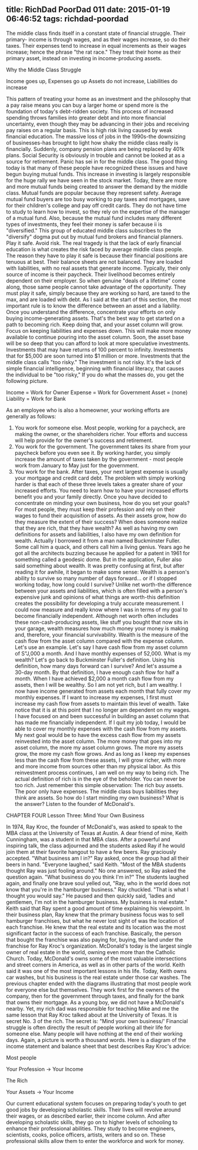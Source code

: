 title: RichDad PoorDad 011
date: 2015-01-19 06:46:52
tags: richdad-poordad
---

The middle class finds itself in a constant state of financial struggle. Their primary- income is through wages, and as their wages increase, so do their taxes. Their expenses tend to increase in equal increments as their wages increase; hence the phrase "the rat race." They treat their home as their primary asset, instead on investing in income-producing assets.

Why the Middle Class Struggle

Income goes up, Expenses go up
Assets do not increase, Liabilities do increase

This pattern of treating your home as an investment and the philosophy that a pay raise means you can buy a larger home or spend more is the foundation of today's debt-ridden society. This process of increased spending throws families into greater debt and into more financial uncertainty, even though they may be advancing in their jobs and receiving pay raises on a regular basis. This is high risk living caused by weak financial education.
The massive loss of jobs in the 1990s-the downsizing of businesses-has brought to light how shaky the middle class really is financially.  Suddenly, company pension plans are being replaced by 401k plans. Social Security is obviously in trouble and cannot be looked at as a source for retirement. Panic has sei in for the middle class. The good thing today is that many of these people have recognized these issues and have begun buying mutual funds. This increase in investing is largely responsible for the huge rally we have seen in the stock market. Today, there are more and more mutual funds being created to answer the demand by the middle class.
Mutual funds are popular because they represent safety. Average mutual fund buyers are too busy working to pay taxes and mortgages, save for their children's college and pay off credit cards.  They do not have time to study to learn how to invest, so they rely on the expertise of the manager of a mutual fund. Also, because the mutual fund includes many different types of investments, they feel their money is safer because ii is "diversified."
This group of educated middle class subscribes to the "diversify" dogma put out by mutual fund brokers and financial planners.  Play it safe. Avoid risk.
The real tragedy is that the lack of early financial education is what creates the risk faced by average middle class people. The reason they have to play it safe is because their financial positions are tenuous at best.  Their balance sheets are not balanced. They are loaded with liabilities, with no real assets that generate income. Typically, their only source of income is their paycheck. Their livelihood becomes entirely dependent on their employer.
So when genuine "deals of a lifetime" come along, those same people cannot take advantage of the opportunity. They must play it safe, simply because they are working so hard, are taxed to the max, and are loaded with debt.
As I said at the start of this section, the most important rule is to know the difference between an asset and a liability.  Once you understand the difference, concentrate your efforts on only buying income-generating assets.  That's the best way to get started on a path to becoming rich.  Keep doing that, and your asset column will grow. Focus on keeping liabilities and expenses down. This will make more money available to continue pouring into the asset column. Soon, the asset base will be so deep that you can afford to look at more speculative investments.  Investments that may have returns of 100 percent to infinity. Investments that for $5,000 are soon turned into $1 million or more. Investments that the middle class calls "too risky." The investment is not risky.  It's the lack of simple financial intelligence, beginning with financial literacy, that causes the individual to be "too risky,"
If you do what the masses do, you get the following picture.

Income = Work for Owner
Expense = Work for Government
Asset = (none)
Liability = Work for Bank

As an employee who is also a homeowner, your working efforts are generally as follows:
1. You work for someone else.  Most people, working for a paycheck, are making the owner, or the shareholders richer. Your efforts and success will help provide for the owner's success and retirement.
2. You work for the government. The government takes its share from your paycheck before you even see it.  By working harder, you simply increase the amount of taxes taken by the government - most people work from January to May just for the government.
3. You work for the bank. After taxes, your next largest expense is usually your mortgage and credit card debt.
The problem with simply working harder is that each of these three levels takes a greater share of your increased efforts. You need to learn how to have your increased efforts benefit you and your family directly.
Once you have decided to concentrate on minding your own business, how do you set your goals?  For most people, they must keep their profession and rely on their wages to fund their acquisition of assets.
As their assets grow, how do they measure the extent of their success? When does someone realize that they are rich, that they have wealth? As well as having my own definitions for assets and liabilities, I also have my own definition for wealth. Actually I borrowed it from a man named Buckminster Fuller.  Some call him a quack, and others call him a living genius.  Years ago he got all the architects buzzing because he applied for a patent in 1961 for something called a geodesic dome. But in the application, Fuller also said something about wealth.  It was pretty confusing at first, but after reading it for awhile, it began to make some sense: Wealth is a person's ability to survive so many number of days forward... or if I stopped working today, how long could I survive?
Unlike net worth-the difference between your assets and liabilities, which is often filled with a person's expensive junk and opinions of what things are worth-this definition creates the possibility for developing a truly accurate measurement.  I could now measure and really know where I was in terms of my goal to become financially independent.
Although net worth often includes these non-cash-producing assets, like stuff you bought that now sits in your garage, wealth measures how much money your money is making and, therefore, your financial survivability.
Wealth is the measure of the cash flow from the asset column compared with the expense column.
Let's use an example. Let's say I have cash flow from my asset column of S"J,000 a month. And I have monthly expenses of 52,000. What is my wealth?
Let's go back to Buckminster Fuller's definition. Using his definition, how many days forward can I survive? And let's assume a 30-day month. By that definition, I have enough cash flow for half a month.
When I have achieved $2,000 a month cash flow from my assets, then I will be wealthy.
So I am not yet rich, but I am wealthy.  I now have income generated from assets each month that fully cover my monthly expenses. If I want to increase my expenses, I first must increase my cash flow from assets to maintain this level of wealth. Take notice that it is at this point that I no longer am dependent on my wages.  I have focused on and been successful in building an asset column that has made me financially independent.   If I quit my job today, I would be able to cover my monthly expenses with the cash flow from my assets.
My next goal would be to have the excess cash flow from my assets reinvested into the asset column.  The more money that goes into my asset column, the more my asset column grows. The more my assets grow, the more my cash flow grows. And as long as I keep my expenses less than the cash flow from these assets, I will grow richer, with more and more income from sources other than my physical labor.
As this reinvestment process continues, I am well on my way to being rich.  The actual definition of rich is in the eye of the beholder. You can never be too rich.
Just remember this simple observation: The rich buy assets. The poor only have expenses. The middle class buys liabilities they think are assets. So how do I start minding my own business? What is the answer? Listen to the founder of McDonald's.

CHAPTER FOUR
Lesson Three: Mind Your Own Business

In 1974, Ray Kroc, the founder of McDonald's, was asked to speak to the MBA class at the University of Texas at Austin. A dear friend of mine, Keith Cunningham, was a student in that MBA class. After a powerful and inspiring talk, the class adjourned and the students asked Ray if he would join them at their favorite hangout to have a few beers.  Ray graciously accepted.
"What business am I in?" Ray asked, once the group had all their beers in hand.
"Everyone laughed," said Keith. "Most of the MBA students thought Ray was just fooling around."
No one answered, so Ray asked the question again. "What business do you think I'm in?"
The students laughed again, and finally one brave soul yelled out, "Ray, who in the world does not know that you're in the hamburger business."
Ray chuckled. "That is what I thought you would say." He paused and then quickly said, 'ladies and gentlemen, I'm not in the hamburger business. My business is real estate."
Keith said that Ray spent a good amount of time explaining his viewpoint.   In their business plan, Ray knew that the primary business focus was to sell hamburger franchises, but what he never lost sight of was the location of each franchise. He knew that the real estate and its location was the most significant factor in the success of each franchise. Basically, the person that bought the franchise was also paying for, buying, the land under the franchise for Ray Kroc's organization.
McDonald's today is the largest single owner of real estate in the world, owning even more than the Catholic Church. Today, McDonald's owns some of the most valuable intersections and street corners in America, as well as in other parts of the world.
Keith said it was one of the most important lessons in his life. Today, Keith owns car washes, but his business is the real estate under those car washes.
The previous chapter ended with the diagrams illustrating that most people work for everyone else but themselves. They work first for the owners of the company, then for the government through taxes, and finally for the bank that owns their mortgage.
As a young boy, we did not have a McDonald's nearby. Yet, my rich dad was responsible for teaching Mike and me the same lesson that Ray Kroc talked about at the University of Texas.  It is secret No. 3 of the rich.
The secret is: "Mind your own business/' Financial struggle is often directly the result of people working all their life for someone else. Many people will have nothing at the end of their working days.
Again, a picture is worth a thousand words.  Here is a diagram of the income statement and balance sheet that best describes Ray Kroc's advice:

Most people

Your Profession -> Your Income

The Rich


Your Assets -> Your Income

Our current educational system focuses on preparing today's youth to get good jobs by developing scholastic skills. Their lives will revolve around their wages, or as described earlier, their income column. And after developing scholastic skills, they go on to higher levels of schooling to enhance their professional abilities. They study to become engineers, scientists, cooks, police officers, artists, writers and so on. These professional skills allow them to enter the workforce and work for money.

